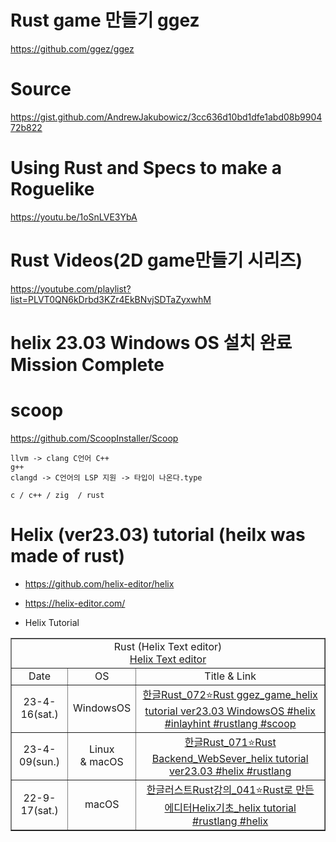 # Rust game 만들기 ggez

https://github.com/ggez/ggez

# Source

https://gist.github.com/AndrewJakubowicz/3cc636d10bd1dfe1abd08b990472b822

# Using Rust and Specs to make a Roguelike

https://youtu.be/1oSnLVE3YbA



# Rust Videos(2D game만들기 시리즈)

https://youtube.com/playlist?list=PLVT0QN6kDrbd3KZr4EkBNvjSDTaZyxwhM


# helix 23.03  Windows OS 설치 완료 Mission Complete

# scoop

https://github.com/ScoopInstaller/Scoop

```
llvm -> clang C언어 C++
g++
clangd -> C언어의 LSP 지원 -> 타입이 나온다.type

c / c++ / zig  / rust 

```


# Helix (ver23.03) tutorial (heilx was made of rust)

- https://github.com/helix-editor/helix

- https://helix-editor.com/

- Helix Tutorial

<table border="1">
    <tr>
    <td colspan="3" align="center">Rust (Helix Text editor)<br><a href="https://github.com/helix-editor/helix">Helix Text editor</td>
    </tr>
    <tr align="center">
        <td>Date</td>
        <td>OS</td>
        <td>Title & Link</td>
    </tr>
    <tr align="center">
        <td>23-4-16(sat.)</td>
        <td>WindowsOS</td>
        <td><a href="https://youtu.be/_KAnc1QehMk">한글Rust_072⭐️Rust ggez_game_helix tutorial ver23.03 WindowsOS #helix #inlayhint #rustlang #scoop</td>
    <tr align="center">
        <td>23-4-09(sun.)</td>
        <td>Linux<br>& macOS</td>
        <td><a href="https://youtu.be/uwu0vv3em3c">한글Rust_071⭐️Rust Backend_WebSever_helix tutorial ver23.03 #helix #rustlang</td>
    </tr>
    <tr align="center">
        <td>22-9-17(sat.)</td>
        <td>macOS</td>
        <td><a href="https://youtu.be/cZfF1XRoIC8">한글러스트Rust강의_041⭐️Rust로 만든 에디터Helix기초_helix tutorial #rustlang #helix</td>
    </tr>
</table>
